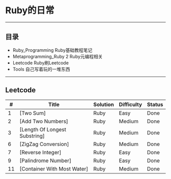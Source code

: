 # Ruby的日常

---
## 目录
- Ruby_Programming Ruby基础教程笔记
- Metaprogramming_Ruby 2 Ruby元编程相关           
- Leetcode Ruby刷Leetcode
- Tools 自己写着玩的一堆东西

---

## Leetcode

|  #  |  Title  |  Solution  |  Difficulty  |  Status  |
|-----|---------|------------|--------------|----------|
|  1  |  [Two Sum]  |  Ruby  |  Easy  |  Done  |
|  2  |  [Add Two Numbers]  |  Ruby  |  Medium  |  Done  |
|  3  |  [Length Of Longest Substring]  |  Ruby  |  Medium  |  Done  |
|  6  |  [ZigZag Conversion]  |  Ruby  |  Medium  |  Done  |
|  7  |  [Reverse Integer]  |  Ruby  |  Easy  |  Done  |
|  9  |  [Palindrome Number]  |  Ruby  |  Easy  |  Done  |
|  11 |  [Container With Most Water]  |  Ruby  |  Medium  |  Done  |
